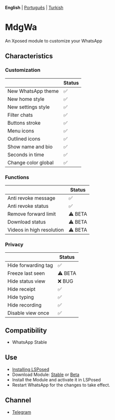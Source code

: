  **English** | [Português](languages/README_PTBR.md) | [Turkish](languages/README_TR.md)

# MdgWa

An Xposed module to customize your WhatsApp

## Characteristics

### Customization

|  | Status |
| ------------- | ------------- |
| New WhatsApp theme | ✅ |
| New home style | ✅ |
| New settings style | ✅ |
| Filter chats | ✅ |
| Buttons stroke | ✅ |
| Menu icons | ✅ |
| Outlined icons | ✅ |
| Show name and bio | ✅ |
| Seconds in time | ✅ |
| Change color global | ✅ |


### Functions

|  | Status |
| ------------- | ------------- |
| Anti revoke message | ✅ |
| Anti revoke status | ✅ |
| Remove forward limit | ⚠️ BETA |
| Download status | ⚠️ BETA |
| Videos in high resolution | ⚠️ BETA |

### Privacy

|  | Status |
| ------------- | ------------- |
| Hide forwarding tag | ✅ |
| Freeze last seen | ⚠️ BETA |
| Hide status view | ❌ BUG |
| Hide receipt | ✅ |
| Hide typing | ✅ |
| Hide recording | ✅ |
| Disable view once | ✅ |

## Compatibility

- WhatsApp Stable

## Use

- [Installing LSPosed](https://github.com/LSPosed/LSPosed)
- Download Module: [Stable](https://github.com/ItsMadruga/MdgWa/releases/latest) or [Beta](https://github.com/ItsMadruga/MdgWa/actions)
- Install the Module and activate it in LSPosed
- Restart WhatsApp for the changes to take effect.

## Channel

- [Telegram](https://t.me/mdgwamodule)
